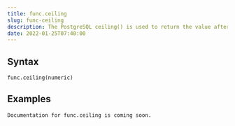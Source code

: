 ```yaml
---
title: func.ceiling
slug: func-ceiling
description: The PostgreSQL ceiling() is used to return the value after rounded up any positive or negative decimal value as greater than the argument
date: 2022-01-25T07:40:00
---
```



## Syntax



```
func.ceiling(numeric)
```


## Examples



```
Documentation for func.ceiling is coming soon.
```
